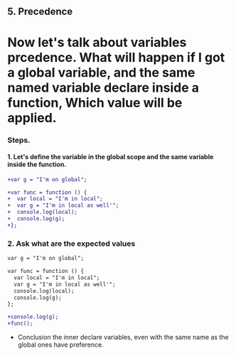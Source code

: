 ## 5. Precedence

# Now let's talk about variables prcedence. What will happen if  I got a global variable, and the same named variable declare inside a function, Which value will be applied.

### Steps.


#### 1. Let's define the variable in the global scope and the same variable inside the function.

```diff
+var g = "I'm on global";

+var func = function () {
+  var local = "I'm in local";
+  var g = "I'm in local as well'";
+  console.log(local);
+  console.log(g);
+};
```

### 2. Ask what are the expected values

```diff
var g = "I'm on global";

var func = function () {
  var local = "I'm in local";
  var g = "I'm in local as well'";
  console.log(local);
  console.log(g);
};

+console.log(g);
+func();
```

* Conclusion the inner declare variables, even with the same name as the global ones have preference.
